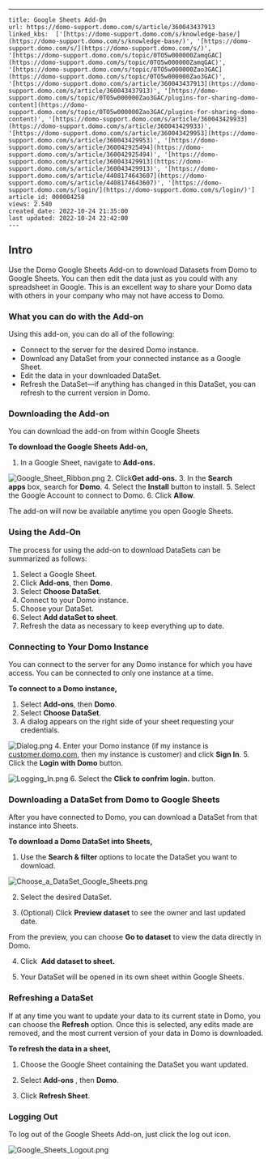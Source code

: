 ---
    title: Google Sheets Add-On
    url: https://domo-support.domo.com/s/article/360043437913
    linked_kbs:  ['[https://domo-support.domo.com/s/knowledge-base/](https://domo-support.domo.com/s/knowledge-base/)', '[https://domo-support.domo.com/s/](https://domo-support.domo.com/s/)', '[https://domo-support.domo.com/s/topic/0TO5w000000ZamqGAC](https://domo-support.domo.com/s/topic/0TO5w000000ZamqGAC)', '[https://domo-support.domo.com/s/topic/0TO5w000000Zao3GAC](https://domo-support.domo.com/s/topic/0TO5w000000Zao3GAC)', '[https://domo-support.domo.com/s/article/360043437913](https://domo-support.domo.com/s/article/360043437913)', '[https://domo-support.domo.com/s/topic/0TO5w000000Zao3GAC/plugins-for-sharing-domo-content](https://domo-support.domo.com/s/topic/0TO5w000000Zao3GAC/plugins-for-sharing-domo-content)', '[https://domo-support.domo.com/s/article/360043429933](https://domo-support.domo.com/s/article/360043429933)', '[https://domo-support.domo.com/s/article/360043429953](https://domo-support.domo.com/s/article/360043429953)', '[https://domo-support.domo.com/s/article/360042925494](https://domo-support.domo.com/s/article/360042925494)', '[https://domo-support.domo.com/s/article/360043429913](https://domo-support.domo.com/s/article/360043429913)', '[https://domo-support.domo.com/s/article/4408174643607](https://domo-support.domo.com/s/article/4408174643607)', '[https://domo-support.domo.com/s/login/](https://domo-support.domo.com/s/login/)']
    article_id: 000004258
    views: 2.540
    created_date: 2022-10-24 21:35:00
    last updated: 2022-10-24 22:42:00
    ---



Intro
-----


Use the Domo Google Sheets Add-on to download Datasets from Domo to Google Sheets. You can then edit the data just as you could with any spreadsheet in Google. This is an excellent way to share your Domo data with others in your company who may not have access to Domo.


### What you can do with the Add-on


Using this add-on, you can do all of the following:


* Connect to the server for the desired Domo instance.
* Download any DataSet from your connected instance as a Google Sheet.
* Edit the data in your downloaded DataSet.
* Refresh the DataSet—if anything has changed in this DataSet, you can refresh to the current version in Domo.


### Downloading the Add-on


You can download the add-on from within Google Sheets


**To download the Google Sheets Add-on,**


1. In a Google Sheet, navigate to **Add-ons.**  
  
![Google_Sheet_Ribbon.png](Google_Sheet_Ribbon.png)
2. Click**Get add-ons.**
3. In the **Search apps** box, search for **Domo**.
4. Select the **Install** button to install.
5. Select the Google Account to connect to Domo.
6. Click **Allow**.


The add-on will now be available anytime you open Google Sheets.


### Using the Add-On


The process for using the add-on to download DataSets can be summarized as follows:


1. Select a Google Sheet.
2. Click **Add-ons**, then **Domo**.
3. Select **Choose DataSet**.
4. Connect to your Domo instance.
5. Choose your DataSet.
6. Select **Add dataSet to sheet**.
7. Refresh the data as necessary to keep everything up to date.


### Connecting to Your Domo Instance


You can connect to the server for any Domo instance for which you have access. You can be connected to only one instance at a time.


**To connect to a Domo instance,**


1. Select **Add-ons**, then **Domo**.
2. Select **Choose DataSet**.
3. A dialog appears on the right side of your sheet requesting your credentials.  
  
![Dialog.png](Dialog.png)
4. Enter your Domo instance (if my instance is [customer.domo.com](http://customer.domo.com), then my instance is customer) and click **Sign In**.
5. Click the **Login with Domo** button.  
  
![Logging_In.png](Logging_In.png)
6. Select the **Click to confrim login.** button.


### Downloading a DataSet from Domo to Google Sheets


After you have connected to Domo, you can download a DataSet from that instance into Sheets.


**To download a Domo DataSet into Sheets,**


1. Use the **Search & filter** options to locate the DataSet you want to download.


![Choose_a_DataSet_Google_Sheets.png](Choose_a_DataSet_Google_Sheets.png)


2. Select the desired DataSet.


3. (Optional) Click **Preview dataset** to see the owner and last updated date.


From the preview, you can choose **Go to dataset** to view the data directly in Domo.


4. Click  **Add dataset to sheet.**


5. Your DataSet will be opened in its own sheet within Google Sheets.


### Refreshing a DataSet


If at any time you want to update your data to its current state in Domo, you can choose the **Refresh** option. Once this is selected, any edits made are removed, and the most current version of your data in Domo is downloaded.


**To refresh the data in a sheet,**


1. Choose the Google Sheet containing the DataSet you want updated.


2. Select **Add-ons** , then **Domo**.


3. Click **Refresh Sheet**.


### Logging Out


To log out of the Google Sheets Add-on, just click the log out icon.


![Google_Sheets_Logout.png](Google_Sheets_Logout.png)


 


 


 


 

